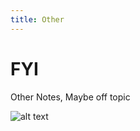 ```yaml
---
title: Other
---
```


# FYI

Other Notes, Maybe off topic

![alt text](../assets/images/00_image-3.webp)
